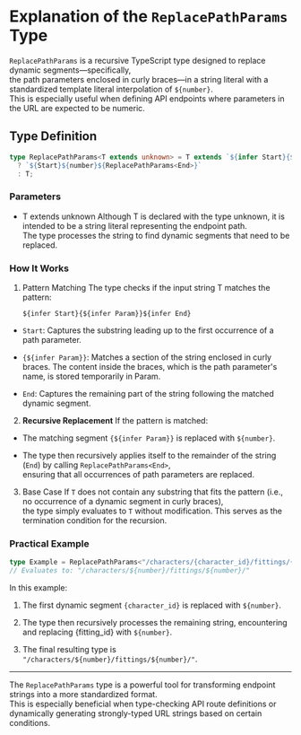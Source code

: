 # Explanation of the `ReplacePathParams` Type

`ReplacePathParams` is a recursive TypeScript type designed to replace dynamic segments—specifically,  
the path parameters enclosed in curly braces—in a string literal with a standardized template literal interpolation of `${number}`.  
This is especially useful when defining API endpoints where parameters in the URL are expected to be numeric.

## Type Definition

```typescript
type ReplacePathParams<T extends unknown> = T extends `${infer Start}{${infer Param}}${infer End}`
  ? `${Start}${number}${ReplacePathParams<End>}`
  : T;
```

### Parameters

 + T extends unknown Although T is declared with the type unknown, it is intended to be a string literal representing the endpoint path.  
   The type processes the string to find dynamic segments that need to be replaced.

### How It Works

1. Pattern Matching The type checks if the input string T matches the pattern:

   `${infer Start}{${infer Param}}${infer End}`

 + `Start`: Captures the substring leading up to the first occurrence of a path parameter.

 + `{${infer Param}}`: Matches a section of the string enclosed in curly braces. The content inside the braces, which is the path parameter's name, is stored temporarily in Param.

 + `End`: Captures the remaining part of the string following the matched dynamic segment.

2. **Recursive Replacement** If the pattern is matched:

 + The matching segment `{${infer Param}}` is replaced with `${number}`.

 + The type then recursively applies itself to the remainder of the string (`End`) by calling `ReplacePathParams<End>`,  
   ensuring that all occurrences of path parameters are replaced.

3. Base Case If `T` does not contain any substring that fits the pattern (i.e., no occurrence of a dynamic segment in curly braces),  
   the type simply evaluates to `T` without modification. This serves as the termination condition for the recursion.

### Practical Example

```ts
type Example = ReplacePathParams<"/characters/{character_id}/fittings/{fitting_id}/">;
// Evaluates to: "/characters/${number}/fittings/${number}/"
```

In this example:

1. The first dynamic segment `{character_id}` is replaced with `${number}`.

1. The type then recursively processes the remaining string, encountering and replacing {fitting_id} with `${number}`.

1. The final resulting type is `"/characters/${number}/fittings/${number}/"`.

---

The `ReplacePathParams` type is a powerful tool for transforming endpoint strings into a more standardized format.  
This is especially beneficial when type-checking API route definitions or dynamically generating strongly-typed URL strings based on certain conditions.
